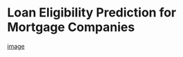 # Loan Eligibility Prediction for Mortgage Companies

[image](https://github.com/Xinyue-Ma/PersonalProjects/blob/main/CreditRisk/LoanPrediction/LoanPrediction.jpg)

